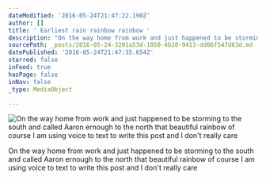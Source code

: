 ```yaml
---
dateModified: '2016-05-24T21:47:22.190Z'
author: []
title: ' Earliest rain rainbow rainbow '
description: "On the way home from work and just happened to be storming to the south and called Aaron ernough to the north that beautiful rainbow of course I am using voice to text to write this post and I don't really care"
sourcePath: _posts/2016-05-24-3201a53d-1050-4b20-9413-dd06f547d63d.md
datePublished: '2016-05-24T21:47:35.654Z'
starred: false
inFeed: true
hasPage: false
inNav: false
_type: MediaObject

---
```

![ On the way home from work and just happened to be storming to the south and called Aaron ernough to the north that beautiful rainbow  of course I am using voice to text to write this post and I don't really care ](https://the-grid-user-content.s3-us-west-2.amazonaws.com/82099c2a-9127-4ca2-97d4-7c7df5a05374.jpg)

On the way home from work and just happened to be storming to the south and called Aaron ernough to the north that beautiful rainbow of course I am using voice to text to write this post and I don't really care